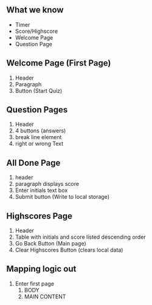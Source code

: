 ## What we know
* Timer
* Score/Highscore
* Welcome Page
* Question Page

## Welcome Page (First Page)
1. Header
2. Paragraph
3. Button (Start Quiz)

## Question Pages
1. Header
2. 4 buttons (answers)
3. break line element
4. right or wrong Text

## All Done Page
1. header
2. paragraph displays score
3. Enter initials text box
4. Submit button (Write to local storage)

## Highscores Page
1. Header
2. Table with initials and score listed descending order
3. Go Back Button (Main page)
4. Clear Highscores Button (clears local data)


## Mapping logic out
1. Enter first page
    1. BODY
    2. MAIN CONTENT